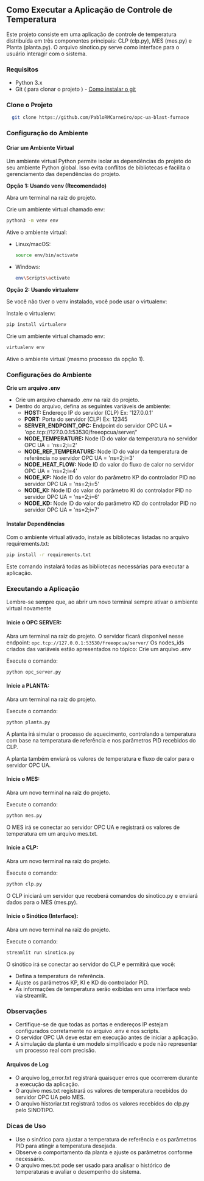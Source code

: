 ## Como Executar a Aplicação de Controle de Temperatura

Este projeto consiste em uma aplicação de controle de temperatura distribuída em três componentes principais: CLP (clp.py), MES (mes.py) e Planta (planta.py). O arquivo sinotico.py serve como interface para o usuário interagir com o sistema.

### Requisitos

- Python 3.x
- Git ( para clonar o projeto ) -  [Como instalar o git](https://git-scm.com/downloads)


### Clone o Projeto

```bash
  git clone https://github.com/PabloRMCarneiro/opc-ua-blast-furnace
```

### Configuração do Ambiente

#### Criar um Ambiente Virtual

Um ambiente virtual Python permite isolar as dependências do projeto do seu ambiente Python global. Isso evita conflitos de bibliotecas e facilita o gerenciamento das dependências do projeto.

**Opção 1: Usando venv (Recomendado)**

Abra um terminal na raiz do projeto.

Crie um ambiente virtual chamado env:
```bash
python3 -m venv env
```

Ative o ambiente virtual:
- Linux/macOS:
  ```bash
  source env/bin/activate
  ```
- Windows:
  ```bash
  env\Scripts\activate
  ```

**Opção 2: Usando virtualenv**

Se você não tiver o venv instalado, você pode usar o virtualenv:

Instale o virtualenv:
```bash
pip install virtualenv
```

Crie um ambiente virtual chamado env:
```bash
virtualenv env
```

Ative o ambiente virtual (mesmo processo da opção 1).

### Configurações do Ambiente

**Crie um arquivo .env**

- Crie um arquivo chamado .env na raiz do projeto.
- Dentro do arquivo, defina as seguintes variáveis de ambiente:
    - **HOST:** Endereço IP do servidor (CLP) Ex: '127.0.0.1'
    - **PORT:** Porta do servidor (CLP) Ex: 12345
    - **SERVER_ENDPOINT_OPC:** Endpoint do servidor OPC UA = 'opc.tcp://127.0.0.1:53530/freeopcua/server/'
    - **NODE_TEMPERATURE:** Node ID do valor da temperatura no servidor OPC UA = 'ns=2;i=2'
    - **NODE_REF_TEMPERATURE:** Node ID do valor da temperatura de referência no servidor OPC UA = 'ns=2;i=3'
    - **NODE_HEAT_FLOW:** Node ID do valor do fluxo de calor no servidor OPC UA = 'ns=2;i=4'
    - **NODE_KP:** Node ID do valor do parâmetro KP do controlador PID no servidor OPC UA = 'ns=2;i=5'
    - **NODE_KI:** Node ID do valor do parâmetro KI do controlador PID no servidor OPC UA = 'ns=2;i=6'
    - **NODE_KD:** Node ID do valor do parâmetro KD do controlador PID no servidor OPC UA = 'ns=2;i=7'

#### Instalar Dependências

Com o ambiente virtual ativado, instale as bibliotecas listadas no arquivo requirements.txt:
```bash
pip install -r requirements.txt
```

Este comando instalará todas as bibliotecas necessárias para executar a aplicação.

### Executando a Aplicação

Lembre-se sempre que, ao abrir um novo terminal sempre ativar o ambiente virtual novamente

#### Inicie o OPC SERVER:

Abra um terminal na raiz do projeto.
O servidor ficará disponível nesse endpoint: `opc.tcp://127.0.0.1:53530/freeopcua/server/`
Os nodes_ids criados das variáveis estão apresentados no tópico: Crie um arquivo .env

Execute o comando:
```bash
python opc_server.py
```

#### Inicie a PLANTA:

Abra um terminal na raiz do projeto.

Execute o comando:
```bash
python planta.py
```

A planta irá simular o processo de aquecimento, controlando a temperatura com base na temperatura de referência e nos parâmetros PID recebidos do CLP.

A planta também enviará os valores de temperatura e fluxo de calor para o servidor OPC UA.

#### Inicie o MES:

Abra um novo terminal na raiz do projeto.

Execute o comando:
```bash
python mes.py
```

O MES irá se conectar ao servidor OPC UA e registrará os valores de temperatura em um arquivo mes.txt.

#### Inicie a CLP:

Abra um novo terminal na raiz do projeto.

Execute o comando:
```bash
python clp.py
```

O CLP iniciará um servidor que receberá comandos do sinotico.py e enviará dados para o MES (mes.py).



#### Inicie o Sinótico (Interface):

Abra um novo terminal na raiz do projeto.

Execute o comando:
```bash
streamlit run sinotico.py
```

O sinótico irá se conectar ao servidor do CLP e permitirá que você:
- Defina a temperatura de referência.
- Ajuste os parâmetros KP, KI e KD do controlador PID.
- As informações de temperatura serão exibidas em uma interface web via streamlit.


### Observações

- Certifique-se de que todas as portas e endereços IP estejam configurados corretamente no arquivo .env e nos scripts.
- O servidor OPC UA deve estar em execução antes de iniciar a aplicação.
- A simulação da planta é um modelo simplificado e pode não representar um processo real com precisão.

#### Arquivos de Log

- O arquivo log_error.txt registrará quaisquer erros que ocorrerem durante a execução da aplicação.
- O arquivo mes.txt registrará os valores de temperatura recebidos do servidor OPC UA pelo MES.
- O arquivo historiar.txt registrará todos os valores recebidos do clp.py pelo SINOTIPO.

### Dicas de Uso

- Use o sinótico para ajustar a temperatura de referência e os parâmetros PID para atingir a temperatura desejada.
- Observe o comportamento da planta e ajuste os parâmetros conforme necessário.
- O arquivo mes.txt pode ser usado para analisar o histórico de temperaturas e avaliar o desempenho do sistema.

